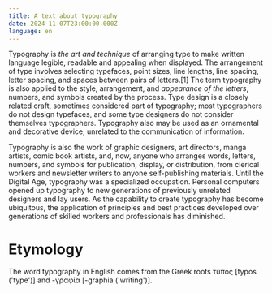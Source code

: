 ```yaml
---
title: A text about typography
date: 2024-11-07T23:00:00.000Z
language: en
---
```


Typography is *the art and technique* of arranging type to make written language legible, readable and appealing when displayed. The arrangement of type involves selecting typefaces, point sizes, line lengths, line spacing, letter spacing, and spaces between pairs of letters.\[1] The term typography is also applied to the style, arrangement, and *appearance of the letters*, numbers, and symbols created by the process. Type design is a closely related craft, sometimes considered part of typography; most typographers do not design typefaces, and some type designers do not consider themselves typographers. Typography also may be used as an ornamental and decorative device, unrelated to the communication of information.

Typography is also the work of graphic designers, art directors, manga artists, comic book artists, and, now, anyone who arranges words, letters, numbers, and symbols for publication, display, or distribution, from clerical workers and newsletter writers to anyone self-publishing materials. Until the Digital Age, typography was a specialized occupation. Personal computers opened up typography to new generations of previously unrelated designers and lay users. As the capability to create typography has become ubiquitous, the application of principles and best practices developed over generations of skilled workers and professionals has diminished.

# Etymology

The word typography in English comes from the Greek roots τύπος \[typos ('type')] and -γραφία \[-graphia ('writing')].
